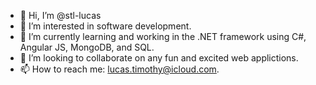 - 👋 Hi, I’m @stl-lucas
- 👀 I’m interested in software development.
- 🌱 I’m currently learning and working in the .NET framework using C#, Angular JS, MongoDB, and SQL.
- 💞️ I’m looking to collaborate on any fun and excited web applictions.
- 📫 How to reach me: lucas.timothy@icloud.com.
